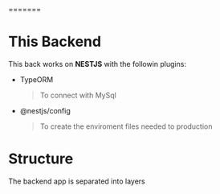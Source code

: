 
=======
# This Backend

This back works on **NESTJS** with the followin plugins:

- TypeORM
	> To connect with MySql

- @nestjs/config
	> To create the enviroment files needed to production

# Structure

The backend app is separated into layers

